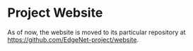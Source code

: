 # Project Website

As of now, the website is moved to its particular repository at https://github.com/EdgeNet-project/website.
